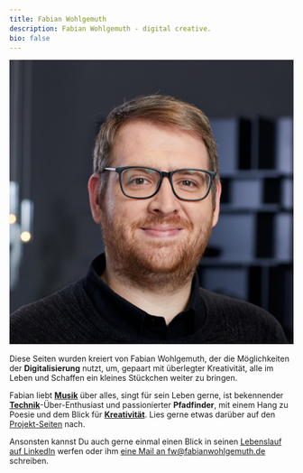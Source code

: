 ```yaml
---
title: Fabian Wohlgemuth
description: Fabian Wohlgemuth - digital creative.
bio: false
---
```


<div class="intro">

<div style="display:block" class="note portrait">

![Fabian Wohlgemuth](../assets/images/fw_portrait_sm.jpg)

</div>

<div class="intro-text" class="note intro-text">

Diese Seiten wurden kreiert von Fabian Wohlgemuth, der die Möglichkeiten der **Digitalisierung** nutzt, um, gepaart mit überlegter Kreativität, alle im Leben und Schaffen ein kleines Stückchen weiter zu bringen.

Fabian liebt [**Musik**](/categories/audio) über alles, singt für sein Leben gerne, ist bekennender [**Technik**](/categories/code)-Über-Enthusiast und passionierter **Pfadfinder**, mit einem Hang zu Poesie und dem Blick für [**Kreativität**](/categories/design). Lies gerne etwas darüber auf den [Projekt-Seiten](/projects) nach.

Ansonsten kannst Du auch gerne einmal einen Blick in seinen [Lebenslauf auf LinkedIn](https://linkedin.com/in/fabianwohlgemuth) werfen oder ihm [eine Mail an fw@fabianwohlgemuth.de](mailto:fw@fabianwohlgemuth.de) schreiben.

</div>
</div>
